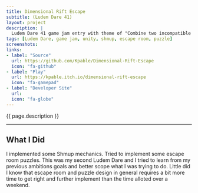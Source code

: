 ```yaml
---
title: Dimensional Rift Escape
subtitle: (Ludem Dare 41)
layout: project
description: |
  Ludem Dare 41 game jam entry with theme of "Combine two incompatible genres". Chosen genres "Shmup" and "Escape Room".
tags: [Ludem Dare, game jam, unity, shmup, escape room, puzzle]
screenshots:
links:
- label: "Source"
  url: https://github.com/Kpable/Dimensional-Rift-Escape
  icon: "fa-github"
- label: "Play"
  url: https://kpable.itch.io/dimensional-rift-escape
  icon: "fa-gamepad"
- label: "Developer Site"
  url: 
  icon: "fa-globe"
---
```


<!-- Description -->
{{ page.description }}

---

## What I Did

I implemented some Shmup mechanics. Tried to implement some escape room puzzles. This was my second Ludem Dare and I tried to learn from my previous ambitions goals and better scope what I was trying to do. Little did I know that escape room and puzzle design in general requires a bit more time to get right and further implement than the time alloted over a weekend.  
